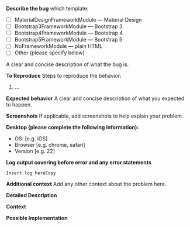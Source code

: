 **Describe the bug**
which template:

* [ ] MaterialDesignFrameworkModule — Material Design
* [ ] Bootstrap3FrameworkModule — Bootstrap 3
* [ ] Bootstrap4FrameworkModule — Bootstrap 4
* [ ] Bootstrap5FrameworkModule — Bootstrap 5
* [ ] NoFrameworkModule — plain HTML
* [ ] Other (please specify below)
  
A clear and concise description of what the bug is.

**To Reproduce**
Steps to reproduce the behavior:

1. ...

**Expected behavior**
A clear and concise description of what you expected to happen.

**Screenshots**
If applicable, add screenshots to help explain your problem.

**Desktop (please complete the following information):**

- OS: [e.g. iOS]
- Browser [e.g. chrome, safari]
- Version [e.g. 22]

**Log output covering before error and any error statements**

```logs
Insert log hereCopy
```

**Additional context**
Add any other context about the problem here.


<!--- For feature requests -->
**Detailed Description**
<!--- Provide a detailed description of the change or addition you are proposing -->

**Context**
<!--- Why is this change important to you? How would you use it? -->
<!--- How can it benefit other users? -->

**Possible Implementation**
<!--- Not obligatory, but suggest an idea for implementing addition or change -->
